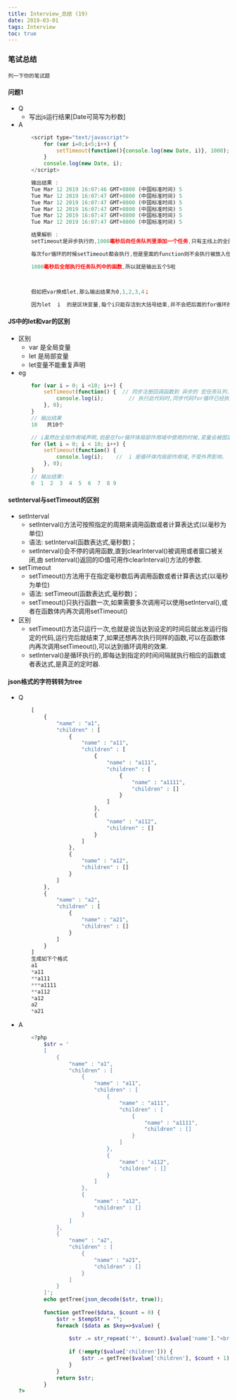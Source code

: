 ```yaml
---
title: Interview_总结 (19)
date: 2019-03-01
tags: Interview
toc: true
---
```


### 笔试总结
    列一下你的笔试题
    
<!-- more -->

#### 问题1
- Q
    * 写出js运行结果[Date可简写为秒数]
- A
    ```javascript
        <script type="text/javascript">
            for (var i=0;i<5;i++) {
                setTimeout(function(){console.log(new Date, i)}, 1000);
            }
            console.log(new Date, i);
        </script>

        输出结果 :
        Tue Mar 12 2019 16:07:46 GMT+0800 (中国标准时间) 5
        Tue Mar 12 2019 16:07:47 GMT+0800 (中国标准时间) 5
        Tue Mar 12 2019 16:07:47 GMT+0800 (中国标准时间) 5
        Tue Mar 12 2019 16:07:47 GMT+0800 (中国标准时间) 5
        Tue Mar 12 2019 16:07:47 GMT+0800 (中国标准时间) 5
        Tue Mar 12 2019 16:07:47 GMT+0800 (中国标准时间) 5

        结果解析 :
        setTimeout是异步执行的,1000毫秒后向任务队列里添加一个任务,只有主线上的全部执行完才会执行任务队列里的任务,所以当主线程for循环执行完之后 i 的值为5,这个时候再去任务队列中执行任务,i全部为5；

        每次for循环的时候setTimeout都会执行,但是里面的function则不会执行被放入任务队列,因此放了5次；for循环的5次执行完之后不到1000毫秒；

        1000毫秒后全部执行任务队列中的函数,所以就是输出五个5啦



        假如把var换成let,那么输出结果为0,1,2,3,4；

        因为let  i  的是区块变量,每个i只能存活到大括号结束,并不会把后面的for循环的  i  值赋给前面的setTimeout中的i；而var i  则是局部变量,这个 i 的生命周期不受for循环的大括号限制；
    ```
    
#### JS中的let和var的区别
- 区别
    * var 是全局变量
    * let 是局部变量
    * let变量不能重复声明
- eg
    ```javascript
        for (var i = 0; i <10; i++) {  
            setTimeout(function() {  // 同步注册回调函数到 异步的 宏任务队列.
                console.log(i);        // 执行此代码时,同步代码for循环已经执行完成
            }, 0);
        }
        // 输出结果
        10   共10个

        // i虽然在全局作用域声明,但是在for循环体局部作用域中使用的时候,变量会被固定,不受外界干扰.
        for (let i = 0; i < 10; i++) { 
            setTimeout(function() {
                console.log(i);    //  i 是循环体内局部作用域,不受外界影响.
            }, 0);
        }
        // 输出结果: 
        0  1  2  3  4  5  6  7  8 9
    ```

#### setInterval与setTimeout的区别
- setInterval
    * setInterval()方法可按照指定的周期来调用函数或者计算表达式(以毫秒为单位)
    * 语法: setInterval(函数表达式,毫秒数)；
    * setInterval()会不停的调用函数,直到clearInterval()被调用或者窗口被关闭,由 setInterval()返回的ID值可用作clearInterval()方法的参数.
- setTimeout
    * setTimeout()方法用于在指定毫秒数后再调用函数或者计算表达式(以毫秒为单位)
    * 语法: setTimeout(函数表达式,毫秒数)；
    * setTimeout()只执行函数一次,如果需要多次调用可以使用setInterval(),或者在函数体内再次调用setTimeout()
- 区别
    * setTimeout()方法只运行一次,也就是说当达到设定的时间后就出发运行指定的代码,运行完后就结束了,如果还想再次执行同样的函数,可以在函数体内再次调用setTimeout(),可以达到循环调用的效果.
    * setInterval()是循环执行的,即每达到指定的时间间隔就执行相应的函数或者表达式,是真正的定时器.

#### json格式的字符转转为tree
- Q
    ```php
        [
            {
                "name" : "a1",
                "children" : [
                    {
                        "name" : "a11",
                        "children" : [
                            {
                                "name" : "a111",
                                "children" : [
                                    {
                                        "name" : "a1111",
                                        "children" : []
                                    }
                                ]
                            },
                            {
                                "name" : "a112",
                                "children" : []
                            }
                        ]
                    },
                    {
                        "name" : "a12",
                        "children" : []
                    }
                ]
            },
            {
                "name" : "a2",
                "children" : [
                    {
                        "name" : "a21",
                        "children" : []
                    }
                ]
            }
        ]
        生成如下个格式
        a1
        *a11
        **a111
        ***a1111
        **a112
        *a12
        a2
        *a21
    ```
- A
    ```php
        <?php
            $str = '
            [
                {
                    "name" : "a1",
                    "children" : [
                        {
                            "name" : "a11",
                            "children" : [
                                {
                                    "name" : "a111",
                                    "children" : [
                                        {
                                            "name" : "a1111",
                                            "children" : []
                                        }
                                    ]
                                },
                                {
                                    "name" : "a112",
                                    "children" : []
                                }
                            ]
                        },
                        {
                            "name" : "a12",
                            "children" : []
                        }
                    ]
                },
                {
                    "name" : "a2",
                    "children" : [
                        {
                            "name" : "a21",
                            "children" : []
                        }
                    ]
                }
            ]';
            echo getTree(json_decode($str, true));
            
            function getTree($data, $count = 0) {
                $str = $tempStr = "";
                foreach ($data as $key=>$value) {
                    
                    $str .= str_repeat('*', $count).$value['name']."<br />";
                    
                    if (!empty($value['children'])) {
                        $str .= getTree($value['children'], $count + 1);
                    }
                }
                return $str;
            }
    ?>
    ```

